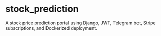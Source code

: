 # stock_prediction
A stock price prediction portal using Django, JWT, Telegram bot, Stripe subscriptions, and Dockerized deployment.
